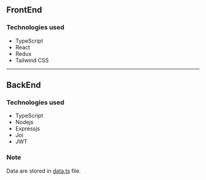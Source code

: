 
## FrontEnd

### Technologies used

- TypeScript
- React
- Redux
- Tailwind CSS

---

## BackEnd

### Technologies used

- TypeScript
- Nodejs
- Expressjs
- Joi
- JWT

### Note

Data are stored in [data.ts](backend/src/movie/data/data.ts) file.
